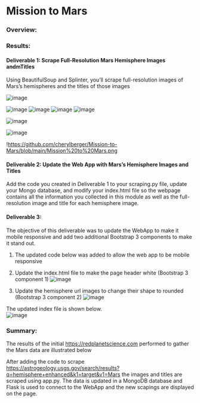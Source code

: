 # Mission to Mars

### Overview: 

###  Results: 

#### Deliverable 1: Scrape Full-Resolution Mars Hemisphere Images andmTitles
Using BeautifulSoup and Splinter, you’ll scrape full-resolution images of Mars’s hemispheres and the titles of those images

![image](https://user-images.githubusercontent.com/94234511/152661044-90c67d54-ccd3-42c0-848d-e21638932843.png)

![image](https://user-images.githubusercontent.com/94234511/152661063-515c6551-3604-4298-965e-1d1fa4e6ec76.png)
![image](https://user-images.githubusercontent.com/94234511/152661069-1cb2ec20-af32-4a83-a4e5-d7063d2fa289.png)
![image](https://user-images.githubusercontent.com/94234511/152661089-52a82ddb-3014-40cc-9607-cfd91dc1e7e5.png)
![image](https://user-images.githubusercontent.com/94234511/152661099-c15c9f0e-910f-4fcc-bd64-9252a7b12135.png)


![image](https://user-images.githubusercontent.com/94234511/152660829-aea13753-c035-49a5-b8d3-775033457228.png)

![image](https://user-images.githubusercontent.com/94234511/152660806-9f54b841-2789-4469-b371-e10d4ffbaa2e.png)

!https://github.com/cherylberger/Mission-to-Mars/blob/main/Mission%20to%20Mars.png

#### Deliverable 2: Update the Web App with Mars’s Hemisphere Images and Titles
Add the code you created in Deliverable 1 to your scraping.py file, update your Mongo database, and modify your index.html file so the webpage contains all the information you collected in this module as well as the full-resolution image and title for each hemisphere image.




#### Deliverable 3:  
The objective of this deliverable was to update the WebApp to make it mobile responsive and add two additional Bootstrap 3 components to make it
stand out.

  1) The updated code below was added to allow the web app to be mobile responsive

  1) Update the index.html file to make the page header white (Bootstrap 3 component 1)
    ![image](https://user-images.githubusercontent.com/94234511/152711782-5ac4719a-28c9-41a8-a12a-d7d67746cf06.png)

  3) Update the hemisphere url images to change their shape to rounded (Bootstrap 3 component 2)
    ![image](https://user-images.githubusercontent.com/94234511/152711812-50562c22-51b5-4232-b7cc-ffb0b7f67da1.png)

The updated index file is shown below.  
![image](https://user-images.githubusercontent.com/94234511/152711754-871d4700-c7f8-4654-9842-2b67c78a007c.png)


### Summary:

The results of the initial https://redplanetscience.com performed to gather the Mars data are illustrated below

After adding the code to scrape https://astrogeology.usgs.gov/search/results?q=hemisphere+enhanced&k1=target&v1=Mars  the images and titles are scraped using app.py.  The data is updated in a MongoDB database and Flask is used to connect to the WebApp and the new scapings are displayed on the page. 
